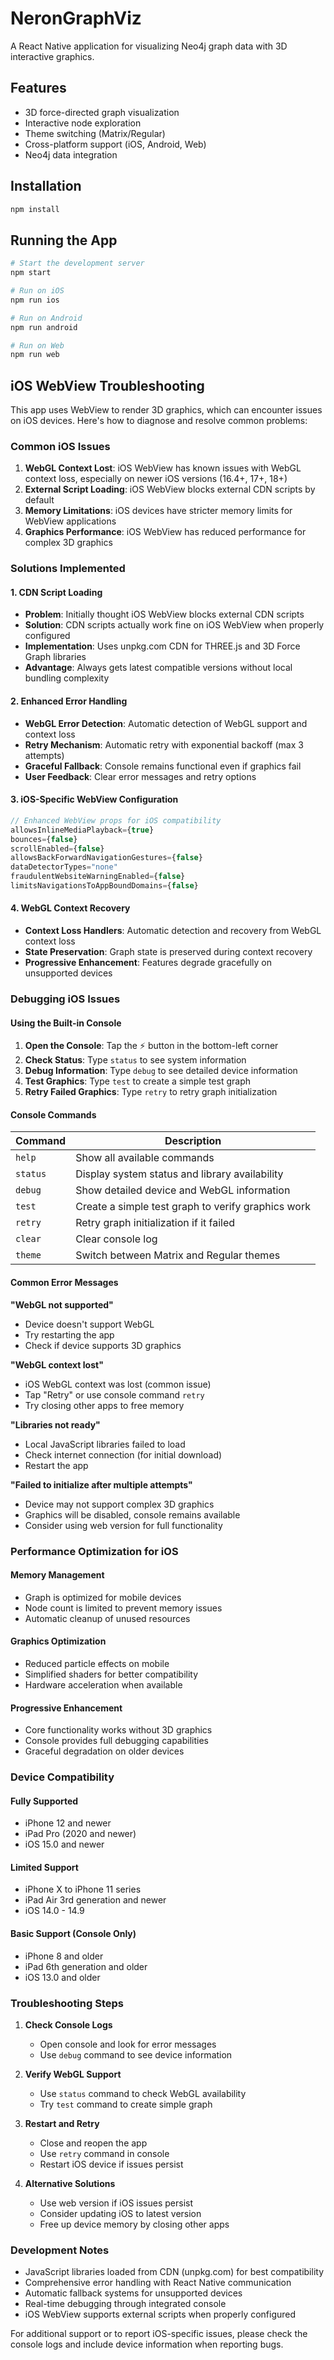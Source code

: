 # NeronGraphViz

A React Native application for visualizing Neo4j graph data with 3D interactive graphics.

## Features

- 3D force-directed graph visualization
- Interactive node exploration
- Theme switching (Matrix/Regular)
- Cross-platform support (iOS, Android, Web)
- Neo4j data integration

## Installation

```bash
npm install
```

## Running the App

```bash
# Start the development server
npm start

# Run on iOS
npm run ios

# Run on Android
npm run android

# Run on Web
npm run web
```

## iOS WebView Troubleshooting

This app uses WebView to render 3D graphics, which can encounter issues on iOS devices. Here's how to diagnose and resolve common problems:

### Common iOS Issues

1. **WebGL Context Lost**: iOS WebView has known issues with WebGL context loss, especially on newer iOS versions (16.4+, 17+, 18+)
2. **External Script Loading**: iOS WebView blocks external CDN scripts by default
3. **Memory Limitations**: iOS devices have stricter memory limits for WebView applications
4. **Graphics Performance**: iOS WebView has reduced performance for complex 3D graphics

### Solutions Implemented

#### 1. CDN Script Loading
- **Problem**: Initially thought iOS WebView blocks external CDN scripts
- **Solution**: CDN scripts actually work fine on iOS WebView when properly configured
- **Implementation**: Uses unpkg.com CDN for THREE.js and 3D Force Graph libraries
- **Advantage**: Always gets latest compatible versions without local bundling complexity

#### 2. Enhanced Error Handling
- **WebGL Error Detection**: Automatic detection of WebGL support and context loss
- **Retry Mechanism**: Automatic retry with exponential backoff (max 3 attempts)
- **Graceful Fallback**: Console remains functional even if graphics fail
- **User Feedback**: Clear error messages and retry options

#### 3. iOS-Specific WebView Configuration
```typescript
// Enhanced WebView props for iOS compatibility
allowsInlineMediaPlayback={true}
bounces={false}
scrollEnabled={false}
allowsBackForwardNavigationGestures={false}
dataDetectorTypes="none"
fraudulentWebsiteWarningEnabled={false}
limitsNavigationsToAppBoundDomains={false}
```

#### 4. WebGL Context Recovery
- **Context Loss Handlers**: Automatic detection and recovery from WebGL context loss
- **State Preservation**: Graph state is preserved during context recovery
- **Progressive Enhancement**: Features degrade gracefully on unsupported devices

### Debugging iOS Issues

#### Using the Built-in Console

1. **Open the Console**: Tap the ⚡ button in the bottom-left corner
2. **Check Status**: Type `status` to see system information
3. **Debug Information**: Type `debug` to see detailed device information
4. **Test Graphics**: Type `test` to create a simple test graph
5. **Retry Failed Graphics**: Type `retry` to retry graph initialization

#### Console Commands

| Command | Description |
|---------|-------------|
| `help` | Show all available commands |
| `status` | Display system status and library availability |
| `debug` | Show detailed device and WebGL information |
| `test` | Create a simple test graph to verify graphics work |
| `retry` | Retry graph initialization if it failed |
| `clear` | Clear console log |
| `theme` | Switch between Matrix and Regular themes |

#### Common Error Messages

**"WebGL not supported"**
- Device doesn't support WebGL
- Try restarting the app
- Check if device supports 3D graphics

**"WebGL context lost"**
- iOS WebGL context was lost (common issue)
- Tap "Retry" or use console command `retry`
- Try closing other apps to free memory

**"Libraries not ready"**
- Local JavaScript libraries failed to load
- Check internet connection (for initial download)
- Restart the app

**"Failed to initialize after multiple attempts"**
- Device may not support complex 3D graphics
- Graphics will be disabled, console remains available
- Consider using web version for full functionality

### Performance Optimization for iOS

#### Memory Management
- Graph is optimized for mobile devices
- Node count is limited to prevent memory issues
- Automatic cleanup of unused resources

#### Graphics Optimization
- Reduced particle effects on mobile
- Simplified shaders for better compatibility
- Hardware acceleration when available

#### Progressive Enhancement
- Core functionality works without 3D graphics
- Console provides full debugging capabilities
- Graceful degradation on older devices

### Device Compatibility

#### Fully Supported
- iPhone 12 and newer
- iPad Pro (2020 and newer)
- iOS 15.0 and newer

#### Limited Support
- iPhone X to iPhone 11 series
- iPad Air 3rd generation and newer
- iOS 14.0 - 14.9

#### Basic Support (Console Only)
- iPhone 8 and older
- iPad 6th generation and older
- iOS 13.0 and older

### Troubleshooting Steps

1. **Check Console Logs**
   - Open console and look for error messages
   - Use `debug` command to see device information

2. **Verify WebGL Support**
   - Use `status` command to check WebGL availability
   - Try `test` command to create simple graph

3. **Restart and Retry**
   - Close and reopen the app
   - Use `retry` command in console
   - Restart iOS device if issues persist

4. **Alternative Solutions**
   - Use web version if iOS issues persist
   - Consider updating iOS to latest version
   - Free up device memory by closing other apps

### Development Notes

- JavaScript libraries loaded from CDN (unpkg.com) for best compatibility
- Comprehensive error handling with React Native communication
- Automatic fallback systems for unsupported devices
- Real-time debugging through integrated console
- iOS WebView supports external scripts when properly configured

For additional support or to report iOS-specific issues, please check the console logs and include device information when reporting bugs. 